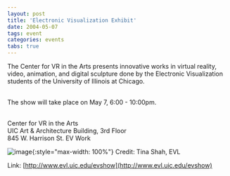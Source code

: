 ```yaml
---
layout: post
title: 'Electronic Visualization Exhibit'
date: 2004-05-07
tags: event
categories: events
tabs: true
---
```


The Center for VR in the Arts presents innovative works in virtual reality, video, animation, and digital sculpture done by the Electronic Visualization students of the University of Illinois at Chicago.<br><br>

The show will take place on May 7, 6:00 - 10:00pm.<br><br>

Center for VR in the Arts<br>
UIC Art &amp; Architecture Building, 3rd Floor<br>
845 W. Harrison St.
EV Work

![image](https://www.evl.uic.edu/output/originals/evshow.gif-srcw.jpg){:style="max-width: 100%"}
Credit: Tina Shah, EVL


Link: [http://www.evl.uic.edu/evshow](http://www.evl.uic.edu/evshow)
